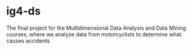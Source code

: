# ig4-ds
The final project for the Multidimensional Data Analysis and Data Mining courses, where we analyze data from motorcyclists to determine what causes accidents 
